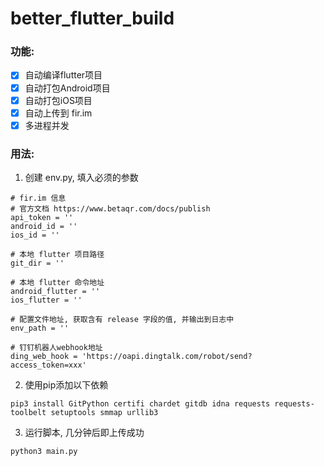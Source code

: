 # better_flutter_build

### 功能: 
- [x] 自动编译flutter项目
- [x] 自动打包Android项目
- [x] 自动打包iOS项目
- [x] 自动上传到 fir.im
- [x] 多进程并发

### 用法: 
 1. 创建 env.py, 填入必须的参数
```python3
# fir.im 信息
# 官方文档 https://www.betaqr.com/docs/publish
api_token = ''
android_id = ''
ios_id = ''

# 本地 flutter 项目路径
git_dir = ''

# 本地 flutter 命令地址
android_flutter = ''
ios_flutter = ''

# 配置文件地址, 获取含有 release 字段的值, 并输出到日志中
env_path = ''

# 钉钉机器人webhook地址
ding_web_hook = 'https://oapi.dingtalk.com/robot/send?access_token=xxx'
```

 2. 使用pip添加以下依赖
```terminal
pip3 install GitPython certifi chardet gitdb idna requests requests-toolbelt setuptools smmap urllib3
```
    
 3. 运行脚本, 几分钟后即上传成功
```terminal
python3 main.py
```